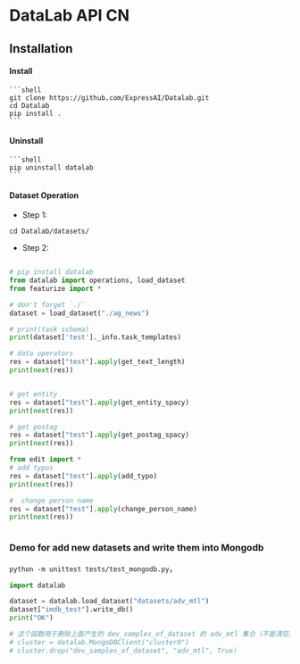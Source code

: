 # DataLab API CN

## Installation
#### Install


    ```shell
    git clone https://github.com/ExpressAI/Datalab.git
    cd Datalab
    pip install .
    ```

#### Uninstall
    ```shell
    pip uninstall datalab
    ```

#### Dataset Operation

* Step 1:
```shell
cd Datalab/datasets/

```

* Step 2:
```python

# pip install datalab
from datalab import operations, load_dataset
from featurize import *

# don't forget `./`
dataset = load_dataset("./ag_news")

# print(task schema)
print(dataset['test']._info.task_templates)

# data operators
res = dataset["test"].apply(get_text_length)
print(next(res))


# get entity
res = dataset["test"].apply(get_entity_spacy)
print(next(res))

# get postag
res = dataset["test"].apply(get_postag_spacy)
print(next(res))

from edit import *
# add typos
res = dataset["test"].apply(add_typo)
print(next(res))

#  change person name
res = dataset["test"].apply(change_person_name)
print(next(res))



```

   

### Demo for add new datasets and write them into Mongodb

`python -m unittest tests/test_mongodb.py`，

```python
import datalab

dataset = datalab.load_dataset("datasets/adv_mtl")
dataset["imdb_test"].write_db()
print("OK")

# 这个函数用于删除上面产生的 dev_samples_of_dataset 的 adv_mtl 集合（不是清空），慎用
# cluster = datalab.MongoDBClient("cluster0")
# cluster.drop("dev_samples_of_dataset", "adv_mtl", True)

```


